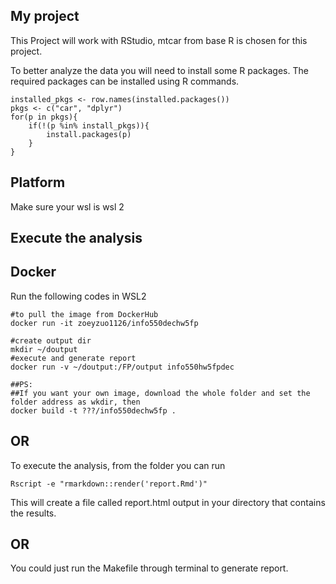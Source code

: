 ## My project
 This Project will work with RStudio, mtcar from base R is chosen for this project.

 To better analyze the data you will need to install some R packages. The required packages can be installed using R commands.

```{r}
installed_pkgs <- row.names(installed.packages())
pkgs <- c("car", "dplyr")
for(p in pkgs){
	if(!(p %in% install_pkgs)){
		install.packages(p)
	}
}
```
## Platform
Make sure your wsl is wsl 2 

## Execute the analysis

## Docker
Run the following codes in WSL2
```{r}
#to pull the image from DockerHub
docker run -it zoeyzuo1126/info550dechw5fp 

#create output dir
mkdir ~/doutput
#execute and generate report 
docker run -v ~/doutput:/FP/output info550hw5fpdec

##PS: 
##If you want your own image, download the whole folder and set the folder address as wkdir, then
docker build -t ???/info550dechw5fp .
```



## OR
To execute the analysis, from the folder you can run
```{r}
Rscript -e "rmarkdown::render('report.Rmd')"
```

This will create a file called report.html output in your directory that contains the results.

## OR
You could just run the Makefile through terminal to generate report.


